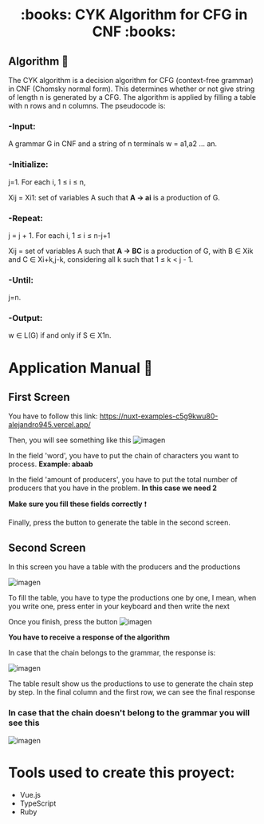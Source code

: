 <h1 align="center">:books: CYK Algorithm for CFG in CNF :books:</h1>


## Algorithm :pencil:
The CYK algorithm is a decision algorithm for CFG (context-free grammar) in CNF (Chomsky normal form). This determines whether or not give string of length n is generated by a CFG. The algorithm is applied by filling a table with n rows and n columns. The pseudocode is:

### -Input: 
A grammar G in CNF and a string of n terminals w = a1,a2 ... an.

### -Initialize:
j=1. For each i, 1 ≤ i ≤ n,

Xij = Xi1: set of variables A such that **A -> ai** is a production of G.
  
### -Repeat:
j = j + 1. For each i, 1 ≤ i ≤ n-j+1 

Xij = set of variables A such that **A -> BC** is a production of G, with B ∈ Xik and C ∈ Xi+k,j-k, considering all k such that 1 ≤ k < j - 1.
  
### -Until: 
j=n.

### -Output: 
w ∈ L(G) if and only if S ∈ X1n.


# Application Manual :notebook:
## First Screen

You have to follow this link: https://nuxt-examples-c5g9kwu80-alejandro945.vercel.app/

Then, you will see something like this
![imagen](https://user-images.githubusercontent.com/80568091/201343169-d0609682-f31d-4c32-b90a-053974c5e2e6.png)

In the field 'word', you have to put the chain of characters you want to process. **Example: abaab**

In the field 'amount of producers', you have to put the total number of producers that you have in the problem. **In this case we need 2**

**Make sure you fill these fields correctly** :heavy_exclamation_mark:

Finally, press the button to generate the table in the second screen.

## Second Screen

In this screen you have a table with the producers and the productions

![imagen](https://user-images.githubusercontent.com/80568091/201343858-3e0c8356-66dc-4eff-bd36-4295723b0f56.png)

To fill the table, you have to type the productions one by one, I mean, when you write one, press enter in your keyboard and then write the next

Once you finish, press the button ![imagen](https://user-images.githubusercontent.com/80568091/201345166-cdfc7840-a117-4c58-8ad8-0216bac13ac7.png)

**You have to receive a response of the algorithm**

In case that the chain belongs to the grammar, the response is:

![imagen](https://user-images.githubusercontent.com/80568091/201345330-cd7a6fb6-0941-43c5-98f2-341daddfb47f.png)

The table result show us the productions to use to generate the chain step by step. In the final column and the first row, we can see the final response

### In case that the chain doesn't belong to the grammar you will see this

![imagen](https://user-images.githubusercontent.com/80568091/201346640-c6fb64a0-a042-49b0-837c-84a556134451.png)


# Tools used to create this proyect:
* Vue.js
* TypeScript
* Ruby







  
  

  
  
 
